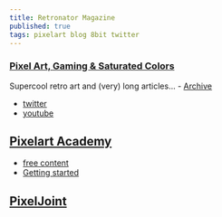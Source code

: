 ```yaml
---
title: Retronator Magazine
published: true
tags: pixelart blog 8bit twitter
---
```

### [Pixel Art, Gaming & Saturated Colors](https://medium.com/retronator-magazine)
Supercool retro art and (very) long articles... - [Archive](http://www.retronator.com/archive)


- [twitter](https://twitter.com/Retronator)
- [youtube](https://www.youtube.com/user/Retro3D)

## [Pixelart Academy](https://pixelart.academy/)

- [free content](https://medium.com/retronator-magazine/all-the-free-content-from-pixel-art-academy-736c8e9bfbaa)
- [Getting started](https://www.retronator.com/gettingstarted)

## [PixelJoint](https://medium.com/retronator-magazine/pixeljoint-part-1-the-past-d63ce877c8ba)
